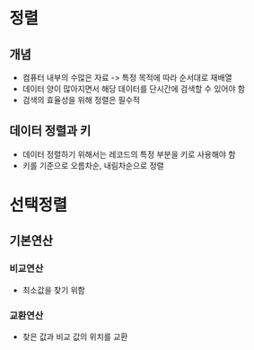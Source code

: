 # 정렬
## 개념
- 컴퓨터 내부의 수많은 자료 -> 특정 목적에 따라 순서대로 재배열
- 데이터 양이 많아지면서 해당 데이터를 단시간에 검색할 수 있어야 함
- 검색의 효율성을 위해 정렬은 필수적

## 데이터 정렬과 키
- 데이터 정렬하기 위해서는 레코드의 특정 부분을 키로 사용해야 함
- 키를 기준으로 오름차순, 내림차순으로 정렬

# 선택정렬

## 기본연산
### 비교연산
- 최소값을 찾기 위함

### 교환연산
- 찾은 값과 비교 값의 위치를 교환